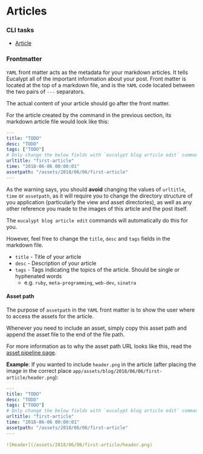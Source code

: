 # Articles

### CLI tasks

* [Article](../../cli/blog/article/)

### Frontmatter

`YAML` front matter acts as the metadata for your markdown articles. It tells Eucalypt all of the important information about your post. Front matter is located at the top of a markdown file, and is the `YAML` code located between the two pairs of `---` separators.

The actual content of your article should go after the front matter.

For the article created by the command in the previous section, its markdown article file would look like this:

```yaml
---
title: "TODO"
desc: "TODO"
tags: ["TODO"]
# Only change the below fields with `eucalypt blog article edit` commands!
urltitle: "first-article"
time: "2018-06-06 00:00:01"
assetpath: "/assets/2018/06/06/first-article"
---
```

As the warning says, you should **avoid** changing the values of `urltitle`, `time` or `assetpath`, as it will require you to change the directory structure of you application \(particularly the view and asset directories\), as well as any other reference you made to the images of this article and the post itself. 

The `eucalypt blog article edit` commands will automatically do this for you.

However, feel free to change the `title`, `desc` and `tags` fields in the markdown file.

* `title` - Title of your article
* `desc` - Description of your article
* `tags` - Tags indicating the topics of the article. Should be single or hyphenated words
  * e.g. `ruby`, `meta-programming`, `web-dev`, `sinatra`

#### Asset path <a id="asset-path"></a>

The purpose of `assetpath` in the `YAML` front matter is to show the user where to access the assets for the article.

Whenever you need to include an asset, simply copy this asset path and append the asset file to the end of the file path.

For more information as to why the asset path URL looks like this, read the [asset pipeline page](../configuration/asset-pipeline/).

**Example**: If you wanted to include `header.png` in the article \(after placing the image in the correct place `app/assets/blog/2018/06/06/first-article/header.png`\):

```yaml
---
title: "TODO"
desc: "TODO"
tags: ["TODO"]
# Only change the below fields with `eucalypt blog article edit` commands!
urltitle: "first-article"
time: "2018-06-06 00:00:01"
assetpath: "/assets/2018/06/06/first-article"
---
​
![Header](/assets/2018/06/06/first-article/header.png)
```

